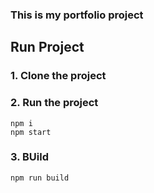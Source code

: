 ### This is my portfolio project


## Run Project
### 1. Clone the project

### 2. Run the project
```shell
npm i
npm start
```

### 3. BUild
```shell
npm run build
```
